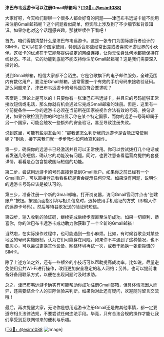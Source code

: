 **津巴布韦远游卡可以注册Gmail邮箱吗？[[TG💪+ @esim1088](https://t.me/s/esim1088)]**

大家好呀，今天咱们聊聊一个很多人都会好奇的问题——津巴布韦远游卡能不能用来注册Gmail邮箱呢？这个问题看似简单，但实际上涉及到了不少细节和背景知识。如果你也对这个话题感兴趣，那就继续往下看吧！

首先，咱们得搞清楚什么是津巴布韦远游卡。这是一张专门为国际旅行者设计的SIM卡，它可以在多个国家使用，特别适合那些经常出差或者喜欢环游世界的小伙伴。这张卡的优点在于它能够提供稳定的网络连接，让你无论身处何地都能保持在线状态。不过，它的功能到底能不能支持你注册Gmail邮箱呢？这是我们需要深入探讨的。

说到Gmail邮箱，相信大家都不会陌生。它是谷歌旗下的电子邮件服务，全球范围内有数亿用户。要注册Gmail邮箱，通常需要一个有效的手机号码来接收验证码。那么问题来了，津巴布韦远游卡的号码是否符合要求呢？

答案是：理论上是可以的！只要你有一张津巴布韦远游卡，并且它的号码能够正常接收短信或电话，那么你就有机会通过它完成Gmail邮箱的注册。但是，这里有一个前提条件——你的远游卡必须在当前所在国家被视作合法有效的号码。换句话说，如果谷歌检测到你的IP地址显示你在某个特定国家，而你的远游卡号码却属于另一个国家，可能会触发一些额外的安全验证，甚至导致注册失败。

说到这里，可能有些朋友会问：“那我该怎么判断我的远游卡是否能正常使用呢？”别急，接下来我们就一步步教你如何检查和操作。

第一步，确保你的远游卡已经激活并且可以正常使用。你可以尝试拨打几个电话或者发送几条短信，确认它的功能没有问题。同时，也要注意查看运营商提供的套餐详情，看看是否包含接收国际短信的功能。

第二步，尝试用远游卡的号码直接登录到Gmail账户。如果你之前已经有一个Gmail账户，可以直接登录看看系统是否会提示任何异常。如果没有问题，说明你的远游卡号码应该是被认可的。

第三步，准备注册一个新的Gmail邮箱。打开浏览器，访问Gmail官网并点击“创建账户”按钮。按照页面指引填写相关信息时，选择使用手机验证的方式（即输入你的远游卡号码）。然后等待谷歌发送的验证码短信。

第四步，输入收到的验证码，继续完成后续步骤直至注册成功。如果一切顺利，恭喜你，你的津巴布韦远游卡成功助力你获取了一个全新的Gmail邮箱！

当然啦，在实际操作过程中，也可能遇到一些小麻烦。比如，有时候谷歌会对某些地区的号码实施限制，认为它们可能存在风险。如果你不幸遇到了这种情况，也不要灰心，可以尝试更换其他设备、网络环境再试一次，或者干脆换一张更靠谱的SIM卡。

除了上述方法之外，还有一些额外的小技巧可以帮助提高成功率。比如说，尽量避免使用公共Wi-Fi进行操作，改用更加安全稳定的私人网络；另外，也可以提前准备好备用联系方式，以便在出现问题时及时求助。

总之，津巴布韦远游卡确实有可能帮助你成功注册Gmail邮箱，但具体情况因人而异，还需要结合个人的实际体验来判断。如果你对此还有疑问，欢迎随时留言交流哦！

最后，再次提醒大家，无论你是想用远游卡注册Gmail还是做其他事情，都一定要遵守相关法律法规，不要尝试任何违法手段。毕竟，只有合法合规的操作才能让我们享受到互联网带来的便利与乐趣。

[[TG💪+ @esim1088](https://t.me/s/esim1088) ![Image](https://i.postimg.cc/4NQfJmqS/Snipaste-2025-05-13-00-14-12.png)]